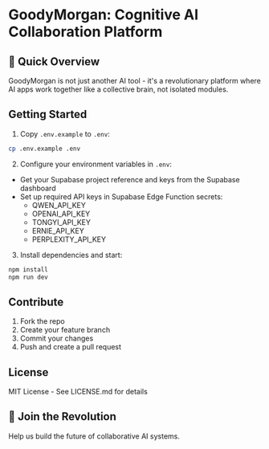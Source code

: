 # GoodyMorgan: Cognitive AI Collaboration Platform

## 🚀 Quick Overview

GoodyMorgan is not just another AI tool - it's a revolutionary platform where AI apps work together like a collective brain, not isolated modules.

## Getting Started

1. Copy `.env.example` to `.env`:
```bash
cp .env.example .env
```

2. Configure your environment variables in `.env`:
- Get your Supabase project reference and keys from the Supabase dashboard
- Set up required API keys in Supabase Edge Function secrets:
  - QWEN_API_KEY
  - OPENAI_API_KEY
  - TONGYI_API_KEY
  - ERNIE_API_KEY
  - PERPLEXITY_API_KEY

3. Install dependencies and start:
```bash
npm install
npm run dev
```

## Contribute

1. Fork the repo
2. Create your feature branch
3. Commit your changes
4. Push and create a pull request

## License

MIT License - See LICENSE.md for details

## 🌟 Join the Revolution

Help us build the future of collaborative AI systems.

